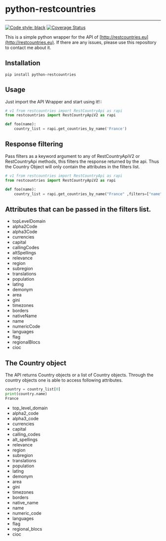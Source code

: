 python-restcountries
====================
------
[![Code style: black](https://img.shields.io/badge/code%20style-black-000000.svg)](https://github.com/psf/black)
[![Coverage Status](https://coveralls.io/repos/github/SteinRobert/python-restcountries/badge.svg?branch=master)](https://coveralls.io/github/SteinRobert/python-restcountries?branch=master)


This is a simple python wrapper for the API of [http://restcountries.eu](http://restcountries.eu).
If there are any issues, please use this repository to contact me about it.

Installation
------------
```shell
pip install python-restcountries
```


Usage
-----
Just import the API Wrapper and start using it!::
```python
# v1 from restcountries import RestCountryApi as rapi
from restcountries import RestCountryApiV2 as rapi

def foo(name):
    country_list = rapi.get_countries_by_name('France')
```



Response filtering
------------------
Pass filters as a keyword argument to any of RestCountryApiV2 or RestCountryApi methods,
this filters the response returned by the api. Thus the Country Object will only contain the attributes in the
filters list.
```python
# v1 from restcountries import RestCountryApi as rapi
from restcountries import RestCountryApiV2 as rapi

def foo(name):
    country_list = rapi.get_countries_by_name("France" ,filters=["name","currencies","capital"])
```


Attributes that can be passed in the filters list.
-------------------------------------------------
- topLevelDomain
- alpha2Code
- alpha3Code
- currencies
- capital
- callingCodes
- altSpellings
- relevance
- region
- subregion
- translations
- population
- latlng
- demonym
- area
- gini
- timezones
- borders
- nativeName
- name
- numericCode
- languages
- flag
- regionalBlocs
- cioc



The Country object
------------------
The API returns Country objects or a list of Country objects. Through the country objects one is able to
access following attributes.
```python
country = country_list[0]
print(country.name)
France
```
- top_level_domain
- alpha2_code
- alpha3_code
- currencies
- capital
- calling_codes
- alt_spellings
- relevance
- region
- subregion
- translations
- population
- latlng
- demonym
- area
- gini
- timezones
- borders
- native_name
- name
- numeric_code
- languages
- flag
- regional_blocs
- cioc
